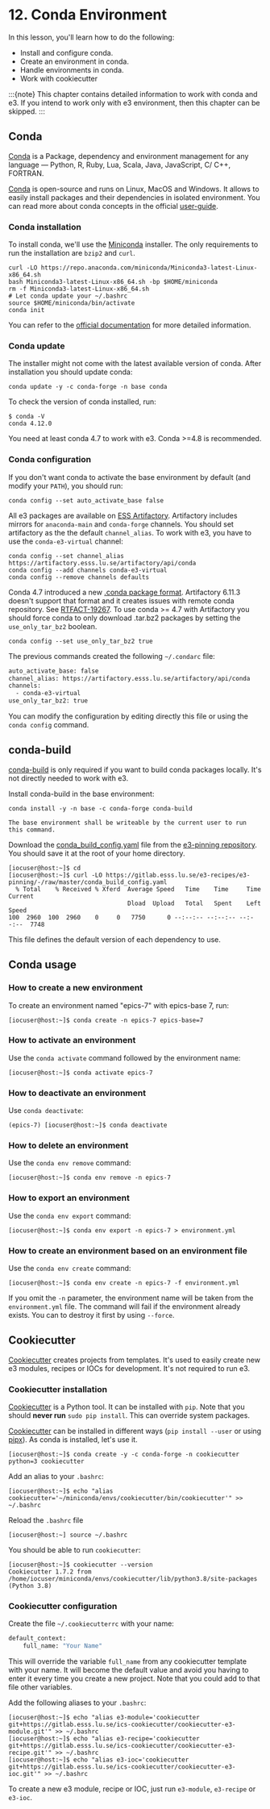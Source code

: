 # 12. Conda Environment

In this lesson, you'll learn how to do the following:

* Install and configure conda.
* Create an environment in conda.
* Handle environments in conda.
* Work with cookiecutter

:::{note}
This chapter contains detailed information to work with conda and e3.
If you intend to work only with e3 environment, then this chapter can be skipped.
:::

## Conda

[Conda] is a Package, dependency and environment management for any language —
Python, R, Ruby, Lua, Scala, Java, JavaScript, C/ C++, FORTRAN.

[Conda] is open-source and runs on Linux, MacOS and Windows. It allows to easily
install packages and their dependencies in isolated environment.  You can read
more about conda concepts in the official
[user-guide](https://conda.io/projects/conda/en/latest/user-guide/concepts.html).

### Conda installation

To install conda, we'll use the
[Miniconda](https://docs.conda.io/en/latest/miniconda.html) installer.  The only
requirements to run the installation are `bzip2` and `curl`.

```console
curl -LO https://repo.anaconda.com/miniconda/Miniconda3-latest-Linux-x86_64.sh
bash Miniconda3-latest-Linux-x86_64.sh -bp $HOME/miniconda
rm -f Miniconda3-latest-Linux-x86_64.sh
# Let conda update your ~/.bashrc
source $HOME/miniconda/bin/activate
conda init
```

You can refer to the [official
documentation](https://conda.io/projects/conda/en/latest/user-guide/install/index.html)
for more detailed information.

### Conda update

The installer might not come with the latest available version of conda. After
installation you should update conda:

```console
conda update -y -c conda-forge -n base conda
```

To check the version of conda installed, run:

```console
$ conda -V
conda 4.12.0
```

You need at least conda 4.7 to work with e3. Conda >=4.8 is recommended.

### Conda configuration

If you don't want conda to activate the base environment by default (and modify
your `PATH`), you should run:

```console
conda config --set auto_activate_base false
```

All e3 packages are available on [ESS
Artifactory](https://artifactory.esss.lu.se).  Artifactory includes mirrors for
`anaconda-main` and `conda-forge` channels. You should set artifactory as the
the default `channel_alias`.  To work with e3, you have to use the
`conda-e3-virtual` channel:

```console
conda config --set channel_alias https://artifactory.esss.lu.se/artifactory/api/conda
conda config --add channels conda-e3-virtual
conda config --remove channels defaults
```

Conda 4.7 introduced a new [.conda package
format](https://conda.io/projects/conda/en/latest/user-guide/concepts/packages.html#conda-file-format).
Artifactory 6.11.3 doesn't support that format and it creates issues with remote
conda repository. See
[RTFACT-19267](https://www.jfrog.com/jira/browse/RTFACT-19267). To use conda >=
4.7 with Artifactory you should force conda to only download .tar.bz2 packages
by setting the `use_only_tar_bz2` boolean.

```console
conda config --set use_only_tar_bz2 true
```

The previous commands created the following `~/.condarc` file:

```bash
auto_activate_base: false
channel_alias: https://artifactory.esss.lu.se/artifactory/api/conda
channels:
  - conda-e3-virtual
use_only_tar_bz2: true
```

You can modify the configuration by editing directly this file or using the
`conda config` command.

## conda-build

[conda-build] is only required if you want to build conda packages locally. It's
not directly needed to work with e3.

Install conda-build in the base environment:

```console
conda install -y -n base -c conda-forge conda-build
```

```{note}
The base environment shall be writeable by the current user to run this command.
```

Download the
[conda_build_config.yaml](https://gitlab.esss.lu.se/e3-recipes/e3-pinning/-/blob/master/conda_build_config.yaml)
file from the [e3-pinning
repository](https://gitlab.esss.lu.se/e3-recipes/e3-pinning).  You should save
it at the root of your home directory.

```console
[iocuser@host:~]$ cd
[iocuser@host:~]$ curl -LO https://gitlab.esss.lu.se/e3-recipes/e3-pinning/-/raw/master/conda_build_config.yaml
  % Total    % Received % Xferd  Average Speed   Time    Time     Time  Current
                                 Dload  Upload   Total   Spent    Left  Speed
100  2960  100  2960    0     0   7750      0 --:--:-- --:--:-- --:--:--  7748
```

This file defines the default version of each dependency to use.

## Conda usage

### How to create a new environment

To create an environment named "epics-7" with epics-base 7, run:

```console
[iocuser@host:~]$ conda create -n epics-7 epics-base=7
```

### How to activate an environment

Use the `conda activate` command followed by the environment name:

```console
[iocuser@host:~]$ conda activate epics-7
```

### How to deactivate an environment

Use `conda deactivate`:

```console
(epics-7) [iocuser@host:~]$ conda deactivate
```

### How to delete an environment

Use the `conda env remove` command:

```console
[iocuser@host:~]$ conda env remove -n epics-7
```

### How to export an environment

Use the `conda env export` command:

```console
[iocuser@host:~]$ conda env export -n epics-7 > environment.yml
```

### How to create an environment based on an environment file

Use the `conda env create` command:

```console
[iocuser@host:~]$ conda env create -n epics-7 -f environment.yml
```

If you omit the `-n` parameter, the environment name will be taken from the
`environment.yml` file.  The command will fail if the environment already
exists. You can to destroy it first by using `--force`.

## Cookiecutter

[Cookiecutter](https://cookiecutter.readthedocs.io) creates projects from
templates. It's used to easily create new e3 modules, recipes or IOCs for
development. It's not required to run e3.

### Cookiecutter installation

[Cookiecutter] is a Python tool. It can be installed with `pip`.  Note that you
should **never run** `sudo pip install`. This can override system packages.

[Cookiecutter] can be installed in different ways (`pip install --user` or using
[pipx](https://pipxproject.github.io/pipx/)).  As conda is installed, let's use
it.

```console
[iocuser@host:~]$ conda create -y -c conda-forge -n cookiecutter python=3 cookiecutter
```

Add an alias to your `.bashrc`:

```console
[iocuser@host:~]$ echo "alias cookiecutter='~/miniconda/envs/cookiecutter/bin/cookiecutter'" >> ~/.bashrc
```

Reload the `.bashrc` file

```console
[iocuser@host:~] source ~/.bashrc
```

You should be able to run `cookiecutter`:

```console
[iocuser@host:~]$ cookiecutter --version
Cookiecutter 1.7.2 from /home/iocuser/miniconda/envs/cookiecutter/lib/python3.8/site-packages (Python 3.8)
```

### Cookiecutter configuration

Create the file `~/.cookiecutterrc` with your name:

```bash
default_context:
    full_name: "Your Name"
```

This will override the variable `full_name` from any cookiecutter template with
your name.  It will become the default value and avoid you having to enter it
every time you create a new project.  Note that you could add to that file other
variables.

Add the following aliases to your `.bashrc`:

```console
[iocuser@host:~]$ echo "alias e3-module='cookiecutter git+https://gitlab.esss.lu.se/ics-cookiecutter/cookiecutter-e3-module.git'" >> ~/.bashrc
[iocuser@host:~]$ echo "alias e3-recipe='cookiecutter git+https://gitlab.esss.lu.se/ics-cookiecutter/cookiecutter-e3-recipe.git'" >> ~/.bashrc
[iocuser@host:~]$ echo "alias e3-ioc='cookiecutter git+https://gitlab.esss.lu.se/ics-cookiecutter/cookiecutter-e3-ioc.git'" >> ~/.bashrc
```

To create a new e3 module, recipe or IOC, just run `e3-module`, `e3-recipe` or
`e3-ioc`.

[conda]: https://docs.conda.io/en/latest/
[conda-build]: https://docs.conda.io/projects/conda-build/en/latest/index.html
[cookiecutter]: https://cookiecutter.readthedocs.io
